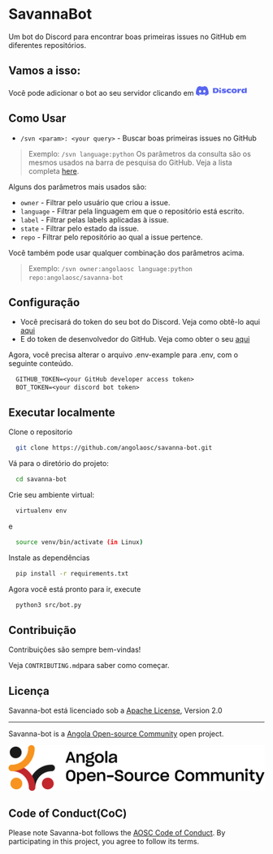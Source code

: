 # SavannaBot

Um bot do Discord para encontrar boas primeiras issues no GitHub em diferentes repositórios.

## Vamos a isso:

Você pode adicionar o bot ao seu servidor clicando em [<img alt="discord" width="100px" src="assets/discord.png"/>](https://discord.com/api/oauth2/authorize?client_id=1138189651593674845&permissions=274877908992&scope=bot)

## Como Usar

- `/svn <param>: <your query>` -  Buscar boas primeiras issues no GitHub
> Exemplo: `/svn language:python`
Os parâmetros da consulta são os mesmos usados na barra de pesquisa do GitHub. Veja a lista completa [here](https://docs.github.com/en/search-github/searching-on-github/searching-issues-and-pull-requests).

Alguns dos parâmetros mais usados são:

- `owner` -  Filtrar pelo usuário que criou a issue.
- `language` - Filtrar pela linguagem em que o repositório está escrito.
- `label` - Filtrar pelas labels aplicadas à issue.
- `state` - Filtrar pelo estado da issue.
- `repo` - Filtrar pelo repositório ao qual a issue pertence.

Você também pode usar qualquer combinação dos parâmetros acima.
> Exemplo: `/svn owner:angolaosc language:python repo:angolaosc/savanna-bot`

## Configuração

- Você precisará do token do seu bot do Discord. Veja como obtê-lo aqui [aqui](https://discordpy.readthedocs.io/en/stable/discord.html)
- E do token de desenvolvedor do GitHub. Veja como obter o seu [aqui](https://docs.github.com/en/authentication/keeping-your-account-and-data-secure/managing-your-personal-access-tokens)

Agora, você precisa alterar o arquivo .env-example para .env, com o seguinte conteúdo.

```env
  GITHUB_TOKEN=<your GitHub developer access token>
  BOT_TOKEN=<your discord bot token>
```

## Executar localmente

Clone o repositorio

```bash
  git clone https://github.com/angolaosc/savanna-bot.git
```

Vá para o diretório do projeto:

```bash
  cd savanna-bot
```

Crie seu ambiente virtual:

```bash
  virtualenv env
```

e 

```bash
  source venv/bin/activate (in Linux)
```

Instale as dependências

```bash
  pip install -r requirements.txt
```
Agora você está pronto para ir, execute

```bash
  python3 src/bot.py
```

## Contribuição

Contribuições são sempre bem-vindas!

Veja `CONTRIBUTING.md`para saber como começar.

## Licença
Savanna-bot está licenciado sob a [Apache License](./LICENSE), Version 2.0

---

Savanna-bot is a <a href="http://github.com/angolasc">Angola Open-source Community</a> open project.

![Angola Open-source Community ><](./assets/aosc.png)

## Code of Conduct(CoC)

Please note Savanna-bot follows the [AOSC Code of Conduct](https://github.com/angolaosc/.github/blob/main/CODE_OF_CONDUCT.md). By participating in this project, you agree to follow its terms.

